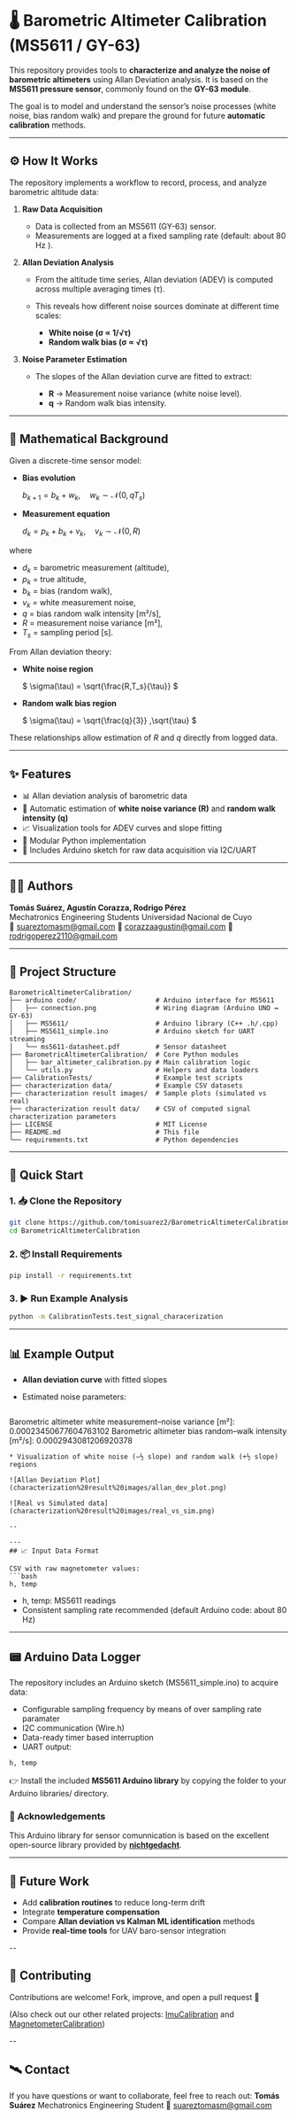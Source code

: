 # 🌡️ Barometric Altimeter Calibration (MS5611 / GY-63)

This repository provides tools to **characterize and analyze the noise of barometric altimeters** using Allan Deviation analysis.
It is based on the **MS5611 pressure sensor**, commonly found on the **GY-63 module**.

The goal is to model and understand the sensor’s noise processes (white noise, bias random walk) and prepare the ground for future **automatic calibration** methods.

---

## ⚙️ How It Works

The repository implements a workflow to record, process, and analyze barometric altitude data:

1. **Raw Data Acquisition**

   * Data is collected from an MS5611 (GY-63) sensor.
   * Measurements are logged at a fixed sampling rate (default: about 80 Hz ).

2. **Allan Deviation Analysis**

   * From the altitude time series, Allan deviation (ADEV) is computed across multiple averaging times (τ).
   * This reveals how different noise sources dominate at different time scales:

     * **White noise (σ ∝ 1/√τ)**
     * **Random walk bias (σ ∝ √τ)**

3. **Noise Parameter Estimation**

   * The slopes of the Allan deviation curve are fitted to extract:

     * **R** → Measurement noise variance (white noise level).
     * **q** → Random walk bias intensity.

---

## 📐 Mathematical Background

Given a discrete-time sensor model:

* **Bias evolution**

  ${b_{k+1} = b_k + w_k,\quad w_k \sim \mathcal{N}(0,\,qT_s)}$

* **Measurement equation**

  $d_k = p_k + b_k + v_k,\quad v_k \sim \mathcal{N}(0,\,R)$

where

* $d_k$ = barometric measurement (altitude),
* $p_k$ = true altitude,
* $b_k$ = bias (random walk),
* $v_k$ = white measurement noise,
* $q$ = bias random walk intensity \[m²/s],
* $R$ = measurement noise variance \[m²],
* $T_s$ = sampling period \[s].

From Allan deviation theory:

* **White noise region**

  $
  \sigma(\tau) = \sqrt{\frac{R\,T_s}{\tau}}
  $

* **Random walk bias region**

  $
  \sigma(\tau) = \sqrt{\frac{q}{3}} \,\sqrt{\tau}
  $

These relationships allow estimation of $R$ and $q$ directly from logged data.

---

## ✨ Features

* 📊 Allan deviation analysis of barometric data
* 🔎 Automatic estimation of **white noise variance (R)** and **random walk intensity (q)**
* 📈 Visualization tools for ADEV curves and slope fitting
* 🧩 Modular Python implementation
* 🔌 Includes Arduino sketch for raw data acquisition via I2C/UART

---

## 👨‍💻 Authors

**Tomás Suárez, Agustín Corazza, Rodrigo Pérez**  
Mechatronics Engineering Students 
Universidad Nacional de Cuyo  
📧 suareztomasm@gmail.com
📧 corazzaagustin@gmail.com
📧 rodrigoperez2110@gmail.com

---

## 📁 Project Structure

```text
BarometricAltimeterCalibration/
├── arduino code/                    # Arduino interface for MS5611
│   ├── connection.png               # Wiring diagram (Arduino UNO ↔ GY-63)
│   ├── MS5611/                      # Arduino library (C++ .h/.cpp)
│   ├── MS5611_simple.ino            # Arduino sketch for UART streaming
│   └── ms5611-datasheet.pdf         # Sensor datasheet
├── BarometricAltimeterCalibration/  # Core Python modules
│   ├── bar_altimeter_calibration.py # Main calibration logic
│   └── utils.py                     # Helpers and data loaders
├── CalibrationTests/                # Example test scripts
├── characterization data/           # Example CSV datasets
├── characterization result images/  # Sample plots (simulated vs real)
├── characterization result data/    # CSV of computed signal characterization parameters
├── LICENSE                          # MIT License
├── README.md                        # This file
└── requirements.txt                 # Python dependencies
```

---

## 🚀 Quick Start

### 1. 📥 Clone the Repository

```bash
git clone https://github.com/tomisuarez2/BarometricAltimeterCalibration
cd BarometricAltimeterCalibration
```

### 2. 📦 Install Requirements

```bash
pip install -r requirements.txt
```

### 3. ▶️ Run Example Analysis

```bash
python -m CalibrationTests.test_signal_characerization
```

---

## 📊 Example Output

* **Allan deviation curve** with fitted slopes
* Estimated noise parameters:

  ```
 Barometric altimeter white measurement–noise variance [m²]: 0.00023450677604763102
 Barometric altimeter bias random–walk intensity [m²/s]: 0.0002943081206920378
  ```
* Visualization of white noise (−½ slope) and random walk (+½ slope) regions

![Allan Deviation Plot](characterization%20result%20images/allan_dev_plot.png)

![Real vs Simulated data](characterization%20result%20images/real_vs_sim.png)

--

---
## 📈 Input Data Format

CSV with raw magnetometer values:
```bash
h, temp
```

- h, temp: MS5611 readings
- Consistent sampling rate recommended (default Arduino code: about 80 Hz)

---

## 📟 Arduino Data Logger

The repository includes an Arduino sketch (MS5611_simple.ino) to acquire data:
- Configurable sampling frequency by means of over sampling rate paramater
- I2C communication (Wire.h)
- Data-ready timer based interruption
- UART output:
```bash
h, temp

```

👉 Install the included **MS5611 Arduino library** by copying the folder to your Arduino libraries/ directory.

### 👏 Acknowledgements

This Arduino library for sensor comunnication is based on the excellent open-source library provided by [**nichtgedacht**](https://github.com/nichtgedacht/Arduino-MS5611-Interrupt).

---

## 🔮 Future Work

* Add **calibration routines** to reduce long-term drift
* Integrate **temperature compensation**
* Compare **Allan deviation vs Kalman ML identification** methods
* Provide **real-time tools** for UAV baro-sensor integration

--

## 🤝 Contributing

Contributions are welcome!
Fork, improve, and open a pull request 🚀

(Also check out our other related projects: [ImuCalibration](https://github.com/tomisuarez2/ImuCalibration) and [MagnetometerCalibration](https://github.com/tomisuarez2/MagnetometerCalibration))


--

## 🛰️ Contact

If you have questions or want to collaborate, feel free to reach out:
**Tomás Suárez**
Mechatronics Engineering Student
📧 [suareztomasm@gmail.com](mailto:suareztomasm@gmail.com)

